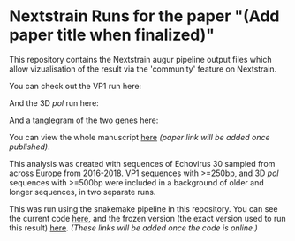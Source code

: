 # Nextstrain Runs for the paper "(Add paper title when finalized)"

This repository contains the Nextstrain augur pipeline output files which allow vizualisation of the result via the 'community' feature on Nextstrain. 

You can check out the VP1 run here: []()

And the 3D _pol_ run here: []()

And a tanglegram of the two genes here: []()

You can view the whole manuscript [here]() *(paper link will be added once published)*.

This analysis was created with sequences of Echovirus 30 sampled from across Europe from 2016-2018. VP1 sequences with >=250bp, and 3D _pol_ sequences with >=500bp were included in a background of older and longer sequences, in two separate runs.

This was run using the snakemake pipeline in this repository. You can see the current code [here](), and the frozen version (the exact version used to run this result) [here](). *(These links will be added once the code is online.)*

